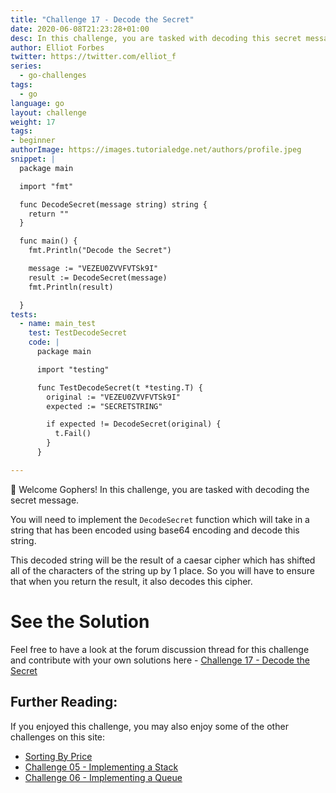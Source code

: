 ```yaml
---
title: "Challenge 17 - Decode the Secret"
date: 2020-06-08T21:23:28+01:00
desc: In this challenge, you are tasked with decoding this secret message and returning the unencoded string in Go!
author: Elliot Forbes
twitter: https://twitter.com/elliot_f
series:
  - go-challenges
tags:
  - go
language: go
layout: challenge
weight: 17
tags:
- beginner
authorImage: https://images.tutorialedge.net/authors/profile.jpeg
snippet: |
  package main

  import "fmt"

  func DecodeSecret(message string) string {
    return ""
  }

  func main() {
    fmt.Println("Decode the Secret")

    message := "VEZEU0ZVVFVTSk9I"
    result := DecodeSecret(message)
    fmt.Println(result)

  }
tests:
  - name: main_test
    test: TestDecodeSecret
    code: |
      package main

      import "testing"

      func TestDecodeSecret(t *testing.T) {
        original := "VEZEU0ZVVFVTSk9I"
        expected := "SECRETSTRING"

        if expected != DecodeSecret(original) {
          t.Fail()
        }
      }

---
```


👋 Welcome Gophers! In this challenge, you are tasked with decoding the secret message.

You will need to implement the `DecodeSecret` function which will take in a string that has been encoded using base64 encoding and decode this string. 

This decoded string will be the result of a caesar cipher which has shifted all of the characters of the string up by 1 place. So you will have to ensure that when you return the result, it also decodes this cipher.

# See the Solution

Feel free to have a look at the forum discussion thread for this challenge and contribute with your own solutions here - [Challenge 17 - Decode the Secret](https://discuss.tutorialedge.net/t/challenge-17-decode-the-secret/39) 

## Further Reading:

If you enjoyed this challenge, you may also enjoy some of the other challenges on this site:

* [Sorting By Price](/challenges/go/sort-by-price/)
* [Challenge 05 - Implementing a Stack](/challenges/go/implementing-a-stack/)
* [Challenge 06 - Implementing a Queue](/challenges/go/implementing-a-queue/)